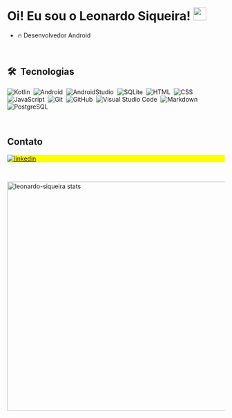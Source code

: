 <h1 align="left">Oi! Eu sou o Leonardo Siqueira! <img src="https://raw.githubusercontent.com/kaueMarques/kaueMarques/master/hi.gif" height="30px"></h1>

- 🔥 Desenvolvedor Android
<br>

## 🛠 &nbsp;Tecnologias


![Kotlin](https://img.shields.io/badge/-Kotlin-05122A?style=flat&logo=kotlin)&nbsp;
![Android](https://img.shields.io/badge/-Android-05122A?style=flat&logo=android)&nbsp;
![AndroidStudio](https://img.shields.io/badge/-AndroidStudio-05122A?style=flat&logo=androidstudio)&nbsp;
![SQLite](https://img.shields.io/badge/-SQLite-05122A?style=flat&logo=sqlite)&nbsp;
![HTML](https://img.shields.io/badge/-HTML-05122A?style=flat&logo=HTML5)&nbsp;
![CSS](https://img.shields.io/badge/-CSS-05122A?style=flat&logo=CSS3&logoColor=1572B6)&nbsp;
![JavaScript](https://img.shields.io/badge/-JavaScript-05122A?style=flat&logo=javascript)&nbsp;
![Git](https://img.shields.io/badge/-Git-05122A?style=flat&logo=git)&nbsp;
![GitHub](https://img.shields.io/badge/-GitHub-05122A?style=flat&logo=github)&nbsp;
![Visual Studio Code](https://img.shields.io/badge/-Visual%20Studio%20Code-05122A?style=flat&logo=visual-studio-code&logoColor=007ACC)&nbsp;
![Markdown](https://img.shields.io/badge/-Markdown-05122A?style=flat&logo=markdown)&nbsp;
![PostgreSQL](https://img.shields.io/badge/-PostgreSQL-05122A?style=flat&logo=postgresql)&nbsp;

<br>

## Contato

<p align="left" style="background:yellow">
<a href="https://www.linkedin.com/in/leo-siqueira/" target="_blank">
  <img align="center" src="https://img.shields.io/badge/-Linkedin-05122A?style=flat&logo=linkedin" alt="linkedin"/>
</a>
</p>
<br>


<p align="left">
<img width="530em" src="https://github-readme-stats.vercel.app/api?username=leonardo-siqueira&show_icons=true&theme=vision-friendly-dark" alt="leonardo-siqueira stats"/>
</p>
